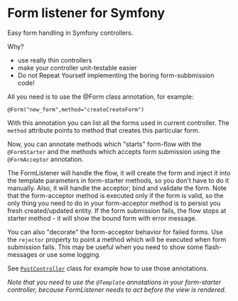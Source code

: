 Form listener for Symfony
========================

Easy form handling in Symfony controllers.

Why?

- use really thin controllers
- make your controller unit-testable easier
- Do not Repeat Yourself implementing the boring form-subbmission code!

All you need is to use the @Form class annotation, for example:

`@Form("new_form",method="createCreateForm")`

With this annotation you can list all the forms used in current controller. The `method` attribute points to method that creates this particular form.

Now, you can annotate methods which "starts" form-flow with the `@FormStarter` and the methods which accepts form submission using the `@FormAcceptor` annotation.

The FormListener will handle the flow, it will create the form and inject it into the template parameters in form-starter methods, so you don't have to do it manually.
Also, it will handle the acceptor; bind and validate the form. Note that the form-acceptor method is executed only if the form is valid, so the only thing you need to do in your form-acceptor method is to persist you fresh created/updated entity.
If the form submission fails, the flow stops at starter method - it will show the bound form with error message.

You can also "decorate" the form-acceptor behavior for failed forms. 
Use the `rejector` property to point a method which will be executed when form submission fails. This may be useful when you need to show some flash-messages or use some logging.

See [`PostController`](src/AppBundle/Controller/PostController.php) class for example how to use those annotations.

*Note that you need to use the `@Template` annotations in your form-starter controller, because FormListener needs to act before the view is rendered.* 